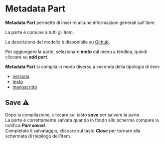 # Metadata Part

**Metadata Part** permette di inserire alcune informazioni generali sull'_item_.  

La parte è comune a tutti gli _item_.

La descrizione del modello è disponibile su [Github](https://github.com/vedph/cadmus-general#metadatapart).

Per aggiungere la parte, selezionare **_meta_** dal menu a tendina, quindi cliccare su **_add part_**.  

**Metadata Part** si compila in modo diverso a seconda della tipologia di _item_:  
* [persona](Metadata_Part_Person.md)
* [testo](Metadata_Part_Text.md)
* [manoscritto](Metadata_Part_Manuscript.md)

## Save ⚠️ 
Dopo la compilazione, cliccare sul tasto **_save_** per salvare la parte.  
La parte è correttamente salvata quando in fondo allo schermo compare la notifica **_Part saved_**.  
Completato il salvataggio, cliccare sul tasto **_Close_** per tornare alla schermata di riepilogo dell'item.
